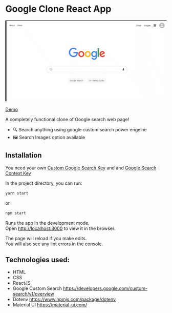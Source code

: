 # Google Clone React App

![Google-Clone](/google-clone-2.gif)

[Demo](https://clone-12906.web.app/)

A completely functional clone of Google search web page!

* 🔍 Search anything using google custom search power engeine
* 🖼️ Search Images option available

## Installation

You need your own [Custom Google Search Key](https://developers.google.com/custom-search/v1/overview) and 
and [Google Search Context Key](https://developers.google.com/custom-search/v1/overview)<br />


In the project directory, you can run: 

```bash
yarn start
```
 or

```bash
npm start
```

Runs the app in the development mode. <br />
Open [http://localhost:3000](http://localhost:3000) to view it in the browser.

The page will reload if you make edits.<br />
You will also see any lint errors in the console.



## Technologies used:
* HTML
* CSS
* ReactJS
* Google Custom Search https://developers.google.com/custom-search/v1/overview
* Dotenv https://www.npmjs.com/package/dotenv
* Material UI https://material-ui.com/


